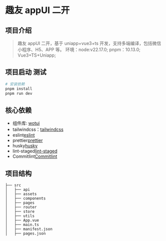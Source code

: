 # 趣友 appUI 二开

## 项目介绍

> 趣友 appUI 二开，基于 uniapp+vue3+ts 开发，支持多端编译，包括微信小程序、H5、APP 等。
> 环境：node:v22.17.0; pnpm：10.13.0;
> Vue3+TS+Uniapp;

## 项目启动 测试

```bash
# 安装依赖
pnpm install
pnpm run dev
```

## 核心依赖

- 组件库: [wotui](https://wot-ui.cn/component/button.html)
- tailwindcss：[tailwindcss](https://www.tailwindcss.cn/)
- eslint[eslint](https://eslint.org/)
- prettier[prettier](https://prettier.io/)
- husky[husky](https://typicode.github.io/husky/#/)
- lint-staged[lint-staged](https://www.npmjs.com/package/lint-staged)
- Commitlint[Commitlint](https://commitlint.js.org/#/)

## 项目结构

```
├── src
│   ├── api
│   ├── assets
│   ├── components
│   ├── pages
│   ├── router
│   ├── store
│   ├── utils
│   ├── App.vue
│   ├── main.ts
│   ├── manifest.json
│   ├── pages.json
```
